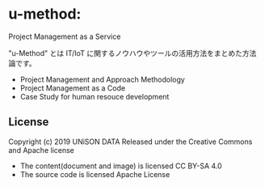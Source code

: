 # u-method: 

Project Management as a Service  

"u-Method" とは IT/IoT に関するノウハウやツールの活用方法をまとめた方法論です。



* Project Management and Approach Methodology
* Project Management as a Code
* Case Study for human resouce development



## License

Copyright (c) 2019 UNiSON DATA Released under the Creative Commons and Apache license 
- The content(document and image) is licensed CC BY-SA 4.0
- The source code is licensed Apache License